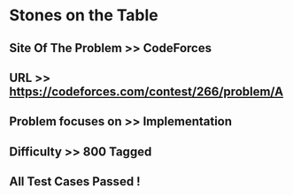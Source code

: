 # Stones on the Table

## Site Of The Problem >> CodeForces

## URL >> https://codeforces.com/contest/266/problem/A

## Problem focuses on >> Implementation

## Difficulty >> 800 Tagged

## All Test Cases Passed !


